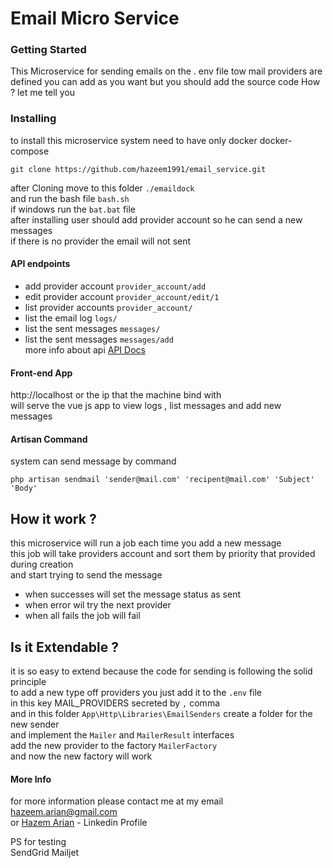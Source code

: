 # Email Micro Service

### Getting Started
This Microservice  for sending emails on the . env file tow mail providers are defined 
you can add as you want but you should add the source code How ? let me tell you

### Installing
to install this microservice system need to have only docker docker-compose 
```$xslt
git clone https://github.com/hazeem1991/email_service.git
```
after Cloning move to this folder ``./emaildock``  
and run the bash file
``bash.sh``  
if windows run the ``bat.bat`` file  
after installing user should add provider account so he can send a new messages  
if there is no provider the email will not sent 
#### API endpoints
* add provider account `provider_account/add`
* edit provider account `provider_account/edit/1`
* list provider accounts `provider_account/`
* list the email log `logs/`
* list the sent messages `messages/`
* list the sent messages `messages/add`  
more info about api
[API Docs](https://documenter.getpostman.com/view/1337753/SVYqPyv7?version=latest#82a18b8d-804b-4356-b0c7-5f59e6246506
)
#### Front-end App
http://localhost or  the ip that the machine bind  with  
will serve the vue js app to view logs , list messages and add new messages
#### Artisan Command  
system can send message by command  
```
php artisan sendmail 'sender@mail.com' 'recipent@mail.com' 'Subject' 'Body'  
```
 ## How it work ?
 this microservice will run a job each time you add a new message  
 this job will take providers account and sort them by priority that provided during creation  
 and start trying to send the message  
 - when successes will set the message status as sent  
 - when error wil try the next provider  
 - when all fails the job will fail  
 ## Is it Extendable  ?
 it is so easy to extend because the code for sending is following the solid principle  
 to add a new type off providers you just add it to the `.env` file   
 in this key MAIL_PROVIDERS secreted by `,` comma  
 and in this folder `App\Http\Libraries\EmailSenders` create a folder for the new sender  
 and implement the `Mailer` and `MailerResult` interfaces  
 add the new provider to the factory `MailerFactory`  
 and now the new factory will work 
 #### More Info
 for more information please contact me at my email hazeem.arian@gmail.com  
 or [Hazem Arian](https://www.linkedin.com/in/hazem-arian-467b4183/) - Linkedin Profile
    



PS for testing  
SendGrid 
Mailjet 
 
